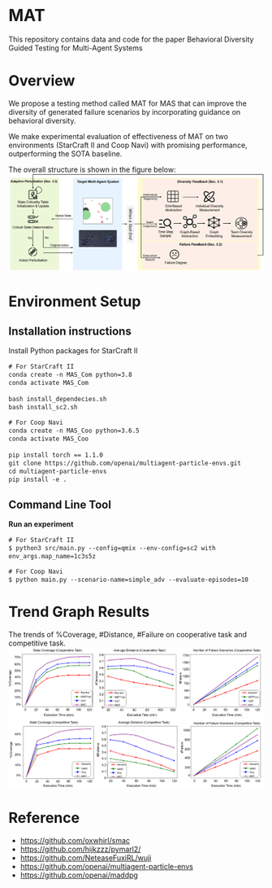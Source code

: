 # <font size=6>MAT</font>
This repository contains data and code for the paper Behavioral Diversity Guided Testing for Multi-Agent Systems

# Overview

We propose a testing method called MAT for MAS that can improve the diversity of generated failure scenarios by incorporating guidance on behavioral diversity. 

We make experimental evaluation of effectiveness of MAT on two environments (StarCraft II and Coop Navi) with promising performance, outperforming the SOTA baseline.

The overall structure is shown in the figure below:
![图片](images/overview.png)

# Environment Setup
## Installation instructions

Install Python packages for StarCraft II

```shell
# For StarCraft II
conda create -n MAS_Com python=3.8
conda activate MAS_Com

bash install_dependecies.sh
bash install_sc2.sh
```

```shell
# For Coop Navi
conda create -n MAS_Coo python=3.6.5
conda activate MAS_Coo

pip install torch == 1.1.0
git clone https://github.com/openai/multiagent-particle-envs.git
cd multiagent-particle-envs
pip install -e .

```

## Command Line Tool

**Run an experiment**

```shell
# For StarCraft II
$ python3 src/main.py --config=qmix --env-config=sc2 with env_args.map_name=1c3s5z
```

```shell
# For Coop Navi
$ python main.py --scenario-name=simple_adv --evaluate-episodes=10
```

# Trend Graph Results
The trends of \%Coverage, #Distance, #Failure on cooperative task and competitive task.
![图片](images/trend_coo.png)
![图片](images/trend_com.png)



# Reference
- https://github.com/oxwhirl/smac
- https://github.com/hijkzzz/pymarl2/
- https://github.com/NeteaseFuxiRL/wuji
- https://github.com/openai/multiagent-particle-envs
- https://github.com/openai/maddpg